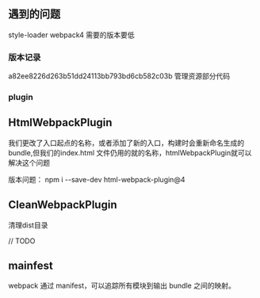 ## 遇到的问题
style-loader webpack4 需要的版本要低


### 版本记录
a82ee8226d263b51dd24113bb793bd6cb582c03b  管理资源部分代码


### plugin

## HtmlWebpackPlugin

我们更改了入口起点的名称，或者添加了新的入口，构建时会重新命名生成的bundle,但我们的index.html 文件仍用的就的名称，htmlWebpackPlugin就可以解决这个问题

版本问题：
  npm i --save-dev html-webpack-plugin@4

## CleanWebpackPlugin 

清理dist目录


// TODO
## mainfest 

webpack 通过 manifest，可以追踪所有模块到输出 bundle 之间的映射。


